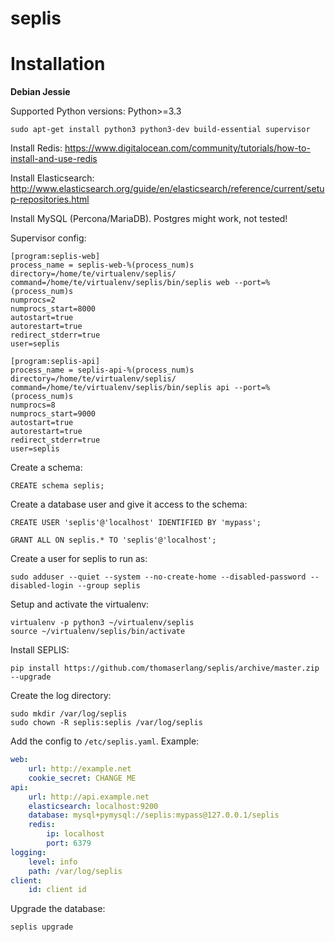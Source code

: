 seplis
======


# Installation

**Debian Jessie**

Supported Python versions: Python>=3.3


```shell
sudo apt-get install python3 python3-dev build-essential supervisor 
```
 
Install Redis: https://www.digitalocean.com/community/tutorials/how-to-install-and-use-redis    

Install Elasticsearch: http://www.elasticsearch.org/guide/en/elasticsearch/reference/current/setup-repositories.html

Install MySQL (Percona/MariaDB). Postgres might work, not tested!

Supervisor config:

```
[program:seplis-web]
process_name = seplis-web-%(process_num)s
directory=/home/te/virtualenv/seplis/
command=/home/te/virtualenv/seplis/bin/seplis web --port=%(process_num)s
numprocs=2
numprocs_start=8000
autostart=true
autorestart=true
redirect_stderr=true
user=seplis

[program:seplis-api]
process_name = seplis-api-%(process_num)s
directory=/home/te/virtualenv/seplis/
command=/home/te/virtualenv/seplis/bin/seplis api --port=%(process_num)s
numprocs=8
numprocs_start=9000
autostart=true
autorestart=true
redirect_stderr=true
user=seplis
```

Create a schema:

```
CREATE schema seplis;
```

Create a database user and give it access to the schema:

```
CREATE USER 'seplis'@'localhost' IDENTIFIED BY 'mypass';

GRANT ALL ON seplis.* TO 'seplis'@'localhost';
```

Create a user for seplis to run as:

```
sudo adduser --quiet --system --no-create-home --disabled-password --disabled-login --group seplis
```

Setup and activate the virtualenv:

```
virtualenv -p python3 ~/virtualenv/seplis
source ~/virtualenv/seplis/bin/activate
```

Install SEPLIS:

    pip install https://github.com/thomaserlang/seplis/archive/master.zip --upgrade
    

Create the log directory:

```
sudo mkdir /var/log/seplis
sudo chown -R seplis:seplis /var/log/seplis
```
    

Add the config to `/etc/seplis.yaml`. Example:

```yml
web:
    url: http://example.net
    cookie_secret: CHANGE ME
api:
    url: http://api.example.net
    elasticsearch: localhost:9200
    database: mysql+pymysql://seplis:mypass@127.0.0.1/seplis
    redis:
        ip: localhost
        port: 6379
logging:
    level: info
    path: /var/log/seplis
client:
    id: client id
```
    
Upgrade the database:

    seplis upgrade
